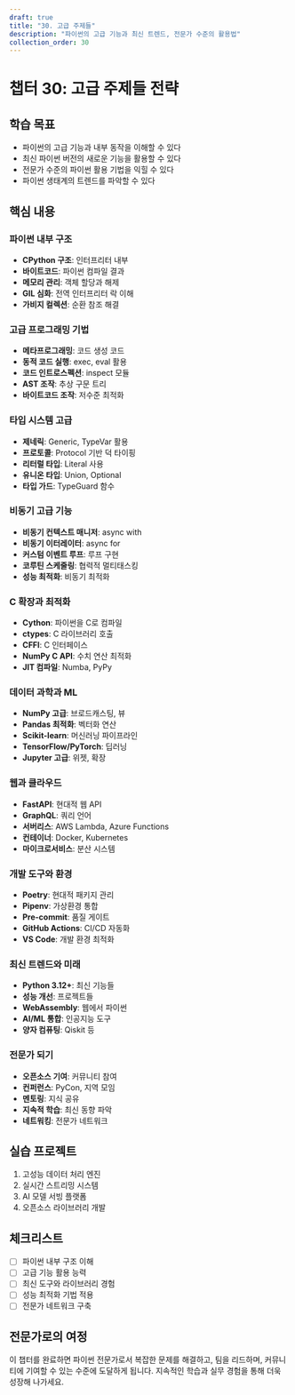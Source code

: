 ```yaml
---
draft: true
title: "30. 고급 주제들"
description: "파이썬의 고급 기능과 최신 트렌드, 전문가 수준의 활용법"
collection_order: 30
---
```


# 챕터 30: 고급 주제들 전략

## 학습 목표
- 파이썬의 고급 기능과 내부 동작을 이해할 수 있다
- 최신 파이썬 버전의 새로운 기능을 활용할 수 있다
- 전문가 수준의 파이썬 활용 기법을 익힐 수 있다
- 파이썬 생태계의 트렌드를 파악할 수 있다

## 핵심 내용

### 파이썬 내부 구조
- **CPython 구조**: 인터프리터 내부
- **바이트코드**: 파이썬 컴파일 결과
- **메모리 관리**: 객체 할당과 해제
- **GIL 심화**: 전역 인터프리터 락 이해
- **가비지 컬렉션**: 순환 참조 해결

### 고급 프로그래밍 기법
- **메타프로그래밍**: 코드 생성 코드
- **동적 코드 실행**: exec, eval 활용
- **코드 인트로스펙션**: inspect 모듈
- **AST 조작**: 추상 구문 트리
- **바이트코드 조작**: 저수준 최적화

### 타입 시스템 고급
- **제네릭**: Generic, TypeVar 활용
- **프로토콜**: Protocol 기반 덕 타이핑
- **리터럴 타입**: Literal 사용
- **유니온 타입**: Union, Optional
- **타입 가드**: TypeGuard 함수

### 비동기 고급 기능
- **비동기 컨텍스트 매니저**: async with
- **비동기 이터레이터**: async for
- **커스텀 이벤트 루프**: 루프 구현
- **코루틴 스케줄링**: 협력적 멀티태스킹
- **성능 최적화**: 비동기 최적화

### C 확장과 최적화
- **Cython**: 파이썬을 C로 컴파일
- **ctypes**: C 라이브러리 호출
- **CFFI**: C 인터페이스
- **NumPy C API**: 수치 연산 최적화
- **JIT 컴파일**: Numba, PyPy

### 데이터 과학과 ML
- **NumPy 고급**: 브로드캐스팅, 뷰
- **Pandas 최적화**: 벡터화 연산
- **Scikit-learn**: 머신러닝 파이프라인
- **TensorFlow/PyTorch**: 딥러닝
- **Jupyter 고급**: 위젯, 확장

### 웹과 클라우드
- **FastAPI**: 현대적 웹 API
- **GraphQL**: 쿼리 언어
- **서버리스**: AWS Lambda, Azure Functions
- **컨테이너**: Docker, Kubernetes
- **마이크로서비스**: 분산 시스템

### 개발 도구와 환경
- **Poetry**: 현대적 패키지 관리
- **Pipenv**: 가상환경 통합
- **Pre-commit**: 품질 게이트
- **GitHub Actions**: CI/CD 자동화
- **VS Code**: 개발 환경 최적화

### 최신 트렌드와 미래
- **Python 3.12+**: 최신 기능들
- **성능 개선**: 프로젝트들
- **WebAssembly**: 웹에서 파이썬
- **AI/ML 통합**: 인공지능 도구
- **양자 컴퓨팅**: Qiskit 등

### 전문가 되기
- **오픈소스 기여**: 커뮤니티 참여
- **컨퍼런스**: PyCon, 지역 모임
- **멘토링**: 지식 공유
- **지속적 학습**: 최신 동향 파악
- **네트워킹**: 전문가 네트워크

## 실습 프로젝트
1. 고성능 데이터 처리 엔진
2. 실시간 스트리밍 시스템
3. AI 모델 서빙 플랫폼
4. 오픈소스 라이브러리 개발

## 체크리스트
- [ ] 파이썬 내부 구조 이해
- [ ] 고급 기능 활용 능력
- [ ] 최신 도구와 라이브러리 경험
- [ ] 성능 최적화 기법 적용
- [ ] 전문가 네트워크 구축

## 전문가로의 여정
이 챕터를 완료하면 파이썬 전문가로서 복잡한 문제를 해결하고, 팀을 리드하며, 커뮤니티에 기여할 수 있는 수준에 도달하게 됩니다. 지속적인 학습과 실무 경험을 통해 더욱 성장해 나가세요. 